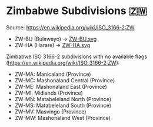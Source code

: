 # Zimbabwe Subdivisions 🇿🇼

Source: https://en.wikipedia.org/wiki/ISO_3166-2:ZW

* ZW-BU (Bulawayo) -> [ZW-BU.svg](https://github.com/amckenna41/iso3166-flag-icons/blob/main/iso3166-2-icons/ZW/ZW-BU.svg)
* ZW-HA (Harare) -> [ZW-HA.svg](https://github.com/amckenna41/iso3166-flag-icons/blob/main/iso3166-2-icons/ZW/ZW-HA.svg)

Zimbabwe ISO 3166-2 subdivisions with no available flags (https://en.wikipedia.org/wiki/ISO_3166-2:ZW):

* ZW-MA: Manicaland (Province)
* ZW-MC: Mashonaland Central (Province)
* ZW-ME: Mashonaland East (Province)
* ZW-MI: Midlands (Province)
* ZW-MN: Matabeleland North (Province)
* ZW-MS: Matabeleland South (Province)
* ZW-MV: Masvingo (Province)
* ZW-MW: Mashonaland West (Province)